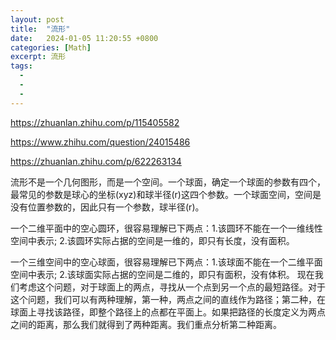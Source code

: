 ```yaml
---
layout: post
title:  "流形"
date:   2024-01-05 11:20:55 +0800
categories: [Math]
excerpt: 流形
tags:
  - 
  - 
  - 
---
```


https://zhuanlan.zhihu.com/p/115405582

https://www.zhihu.com/question/24015486

https://zhuanlan.zhihu.com/p/622263134



流形不是一个几何图形，而是一个空间。一个球面，确定一个球面的参数有四个，最常见的参数是球心的坐标(xyz)和球半径(r)这四个参数。一个球面空间，空间是没有位置参数的，因此只有一个参数，球半径(r)。

一个二维平面中的空心圆环，很容易理解已下两点：1.该圆环不能在一个一维线性空间中表示; 2.该圆环实际占据的空间是一维的，即只有长度，没有面积。



一个三维空间中的空心球面，很容易理解已下两点：1.该球面不能在一个二维平面空间中表示; 2.该球面实际占据的空间是二维的，即只有面积，没有体积。
现在我们考虑这个问题，对于球面上的两点，寻找从一个点到另一个点的最短路径。对于这个问题，我们可以有两种理解，第一种，两点之间的直线作为路径；第二种，在球面上寻找该路径，即整个路径上的点都在平面上。如果把路径的长度定义为两点之间的距离，那么我们就得到了两种距离。我们重点分析第二种距离。


